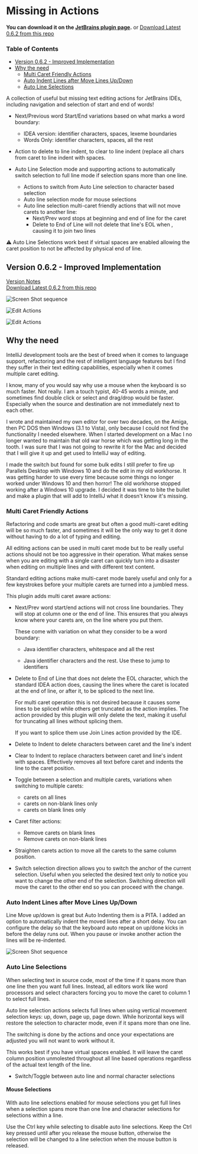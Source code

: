 # Missing in Actions

**You can download it on the [JetBrains plugin page].** or
[Download Latest 0.6.2 from this repo]


[TOC]: #

### Table of Contents
- [Version 0.6.2 - Improved Implementation](#version-062---improved-implementation)
- [Why the need](#why-the-need)
    - [Multi Caret Friendly Actions](#multi-caret-friendly-actions)
    - [Auto Indent Lines after Move Lines Up/Down](#auto-indent-lines-after-move-lines-updown)
    - [Auto Line Selections](#auto-line-selections)


A collection of useful but missing text editing actions for JetBrains IDEs, including navigation
and selection of start and end of words!

* Next/Previous word Start/End variations based on what marks a word boundary:
    * IDEA version: identifier characters, spaces, lexeme boundaries
    * Words Only: identifier characters, spaces, all the rest

* Action to delete to line indent, to clear to line indent (replace all chars from caret to line
  indent with spaces.

* Auto Line Selection mode and supporting actions to automatically switch selection to full line
  mode if selection spans more than one line.
    * Actions to switch from Auto Line selection to character based selection
    * Auto line selection mode for mouse selections
    * Auto line selection multi-caret friendly actions that will not move carets to another
      line:
        * Next/Prev word stops at beginning and end of line for the caret
        * Delete to End of Line will not delete that line's EOL when , causing it to join two
          lines

:warning: Auto Line Selections work best if virtual spaces are enabled allowing the caret
position to not be affected by physical end of line.

## Version 0.6.2 - Improved Implementation

[Version Notes]  
[Download Latest 0.6.2 from this repo] 

![Screen Shot sequence](assets/images/noload/MissingInActions.gif)

![Edit Actions](assets/images/EditActions.png)

![Edit Actions](/assets/images/ToolsSettings.png)

## Why the need

IntelliJ development tools are the best of breed when it comes to language support, refactoring
and the rest of intelligent language features but I find they suffer in their text editing
capabilities, especially when it comes multiple caret editing.

I know, many of you would say why use a mouse when the keyboard is so much faster. Not really. I
am a touch typist, 40-45 words a minute, and sometimes find double click or select and drag/drop
would be faster. Especially when the source and destination are not immediately next to each
other.

I wrote and maintained my own editor for over two decades, on the Amiga, then PC DOS then
Windows (3.1 to Vista), only because I could not find the functionality I needed elsewhere. When
I started development on a Mac I no longer wanted to maintain that old war horse which was
getting long in the tooth. I was sure that I was not going to rewrite it for the Mac and decided
that I will give it up and get used to IntelliJ way of editing.

I made the switch but found for some bulk edits I still prefer to fire up Parallels Desktop with
Windows 10 and do the edit in my old workhorse. It was getting harder to use every time because
some things no longer worked under Windows 10 and then horror! The old workhorse stopped working
after a Windows 10 upgrade. I decided it was time to bite the bullet and make a plugin that will
add to IntelliJ what it doesn't know it's missing.

### Multi Caret Friendly Actions

Refactoring and code smarts are great but often a good multi-caret editing will be so much
faster, and sometimes it will be the only way to get it done without having to do a lot of
typing and editing.

All editing actions can be used in multi caret mode but to be really useful actions should not
be too aggressive in their operation. What makes sense when you are editing with a single caret
can quickly turn into a disaster when editing on multiple lines and with different text content.

Standard editing actions make multi-caret mode barely useful and only for a few keystrokes
before your multiple carets are turned into a jumbled mess.

This plugin adds multi caret aware actions:

* Next/Prev word start/end actions will not cross line boundaries. They will stop at column one
  or the end of line. This ensures that you always know where your carets are, on the line where
  you put them.

    These come with variation on what they consider to be a word boundary:

    * Java identifier characters, whitespace and all the rest

    * Java identifier characters and the rest. Use these to jump to identifiers

* Delete to End of Line that does not delete the EOL character, which the standard IDEA action
  does, causing the lines where the caret is located at the end of line, or after it, to be
  spliced to the next line.

    For multi caret operation this is not desired because it causes some lines to be spliced
    while others get truncated as the action implies. The action provided by this plugin will
    only delete the text, making it useful for truncating all lines without splicing them.

    If you want to splice them use Join Lines action provided by the IDE.

* Delete to Indent to delete characters between caret and the line's indent

* Clear to Indent to replace characters between caret and line's indent with spaces. Effectively
  removes all text before caret and indents the line to the caret position.

* Toggle between a selection and multiple carets, variations when switching to multiple carets:
    * carets on all lines
    * carets on non-blank lines only
    * carets on blank lines only

* Caret filter actions:
    * Remove carets on blank lines
    * Remove carets on non-blank lines

* Straighten carets action to move all the carets to the same column position.

* Switch selection direction allows you to switch the anchor of the current selection. Useful
  when you selected the desired text only to notice you want to change the other end of the
  selection. Switching direction will move the caret to the other end so you can proceed with
  the change.

### Auto Indent Lines after Move Lines Up/Down

Line Move up/down is great but Auto Indenting them is a PITA. I added an option to automatically
indent the moved lines after a short delay. You can configure the delay so that the keyboard
auto repeat on up/done kicks in before the delay runs out. When you pause or invoke another
action the lines will be re-indented.

![Screen Shot sequence](assets/images/noload/AutoIndentAfterMoveLines.gif)

### Auto Line Selections

When selecting text in source code, most of the time if it spans more than one line then you
want full lines. Instead, all editors work like word processors and select characters forcing
you to move the caret to column 1 to select full lines.

Auto line selection actions selects full lines when using vertical movement selection keys: up,
down, page up, page down. While horizontal keys will restore the selection to character mode,
even if it spans more than one line.

The switching is done by the actions and once your expectations are adjusted you will not want
to work without it.

This works best if you have virtual spaces enabled. It will leave the caret column position
unmolested throughout all line based operations regardless of the actual text length of the
line.

* Switch/Toggle between auto line and normal character selections

#### Mouse Selections

With auto line selections enabled for mouse selections you get full lines when a selection spans
more than one line and character selections for selections within a line.

Use the Ctrl key while selecting to disable auto line selections. Keep the Ctrl key pressed
until after you release the mouse button, otherwise the selection will be changed to a line
selection when the mouse button is released.

[JetBrains plugin page]: https://plugins.jetbrains.com/plugin?pr=&pluginId=9257
[Version Notes]: /resources/META-INF/VERSION.md
[Download Latest 0.6.2 from this repo]: ../../raw/master/dist/MissingInActions.0.6.2.zip

